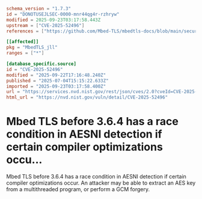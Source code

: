 ```toml
schema_version = "1.7.3"
id = "DONOTUSEJLSEC-0000-mnr44qg4r-rzhryw"
modified = 2025-09-23T03:17:58.443Z
upstream = ["CVE-2025-52496"]
references = ["https://github.com/Mbed-TLS/mbedtls-docs/blob/main/security-advisories/mbedtls-security-advisory-2025-06-1.md", "https://github.com/Mbed-TLS/mbedtls-docs/blob/main/security-advisories/mbedtls-security-advisory-2025-06-1.md"]

[[affected]]
pkg = "MbedTLS_jll"
ranges = ["*"]

[database_specific.source]
id = "CVE-2025-52496"
modified = "2025-09-22T17:16:48.240Z"
published = "2025-07-04T15:15:22.633Z"
imported = "2025-09-23T03:17:58.400Z"
url = "https://services.nvd.nist.gov/rest/json/cves/2.0?cveId=CVE-2025-52496"
html_url = "https://nvd.nist.gov/vuln/detail/CVE-2025-52496"
```

# Mbed TLS before 3.6.4 has a race condition in AESNI detection if certain compiler optimizations occu...

Mbed TLS before 3.6.4 has a race condition in AESNI detection if certain compiler optimizations occur. An attacker may be able to extract an AES key from a multithreaded program, or perform a GCM forgery.

